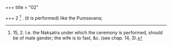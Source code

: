 +++
title = "02"

+++
2 [^1] . (it is performed) like the Puṃsavana;


[^1]:  15, 2. I.e. the Nakṣatra under which the ceremony is performed, should be of male gender; the wife is to fast, &c. (see chap. 14, 3).

